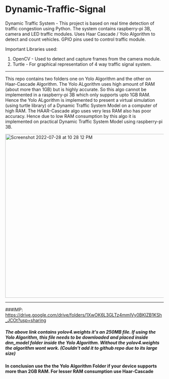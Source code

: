 # Dynamic-Traffic-Signal

Dynamic Traffic System - This project is based on real time detection of traffic congestion using Python. The system contains raspberry-pi 3B, camera and LED traffic modules. Uses Haar Cascade / Yolo Algorithm to detect and count vehicles. GPIO pins used to control traffic module.

Important Libraries used:
1. OpenCV - Used to detect and capture frames from the camera module.
2. Turtle - For graphical representation of 4 way traffic signal system.

***
This repo contains two folders one on Yolo Algorithm and the other on Haar-Cascade Algorithm. The Yolo ALgorithm uses high amount of RAM (about more than 1GB) but is highly accurate. So this algo cannot be implemented in a raspberry-pi 3B which only supports upto 1GB RAM. Hence the Yolo ALgorithm is implemented to present a virtual simulation (using turtle library) of a Dynamic Traffic System Model on a computer of high RAM. The HAAR-Cascade algo uses very less RAM also has poor accuracy. Hence due to low RAM consumption by this algo it is implemented on practical Dynamic Traffic System Model using raspberry-pi 3B.

<img width="520" alt="Screenshot 2022-07-28 at 10 28 12 PM" src="https://user-images.githubusercontent.com/107111616/181595278-0b0579a8-e717-478d-a4bf-955b0acd5866.png">

***
###IMP: https://drive.google.com/drive/folders/1XwOK6L3GLTz4mmIVy0BKlZB1KSh_JCOt?usp=sharing 
##### The above link contains yolov4.weights it's an 250MB file. If using the Yolo Algorithm, this file needs to be downloaded and placed inside dnn_model folder inside the Yolo Algorithm. Without the yolov4.weights the algorithm wont work. (Couldn't add it to github repo due to its large size)  

**In conclusion use the the Yolo Algorithm Folder if your device supports more than 2GB RAM. For lesser RAM consumption use Haar-Cascade**
